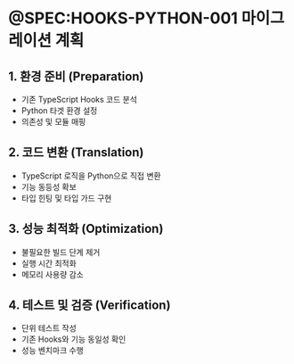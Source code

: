 # @SPEC:HOOKS-PYTHON-001 마이그레이션 계획

## 1. 환경 준비 (Preparation)
- 기존 TypeScript Hooks 코드 분석
- Python 타겟 환경 설정
- 의존성 및 모듈 매핑

## 2. 코드 변환 (Translation)
- TypeScript 로직을 Python으로 직접 변환
- 기능 동등성 확보
- 타입 힌팅 및 타입 가드 구현

## 3. 성능 최적화 (Optimization)
- 불필요한 빌드 단계 제거
- 실행 시간 최적화
- 메모리 사용량 감소

## 4. 테스트 및 검증 (Verification)
- 단위 테스트 작성
- 기존 Hooks와 기능 동일성 확인
- 성능 벤치마크 수행
